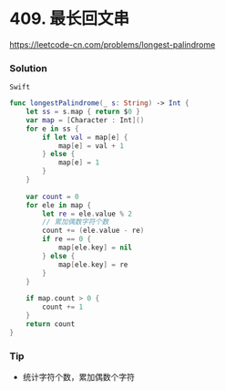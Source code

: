 # 409. 最长回文串

<https://leetcode-cn.com/problems/longest-palindrome>


### Solution

`Swift`

```swift
func longestPalindrome(_ s: String) -> Int {
    let ss = s.map { return $0 }
    var map = [Character : Int]()
    for e in ss {
        if let val = map[e] {
            map[e] = val + 1
        } else {
            map[e] = 1
        }
    }
    
    var count = 0
    for ele in map {
        let re = ele.value % 2
        // 累加偶数字符个数
        count += (ele.value - re)
        if re == 0 {
            map[ele.key] = nil
        } else {
            map[ele.key] = re
        }
    }
    
    if map.count > 0 {
        count += 1
    }
    return count
}

```

### Tip

- 统计字符个数，累加偶数个字符